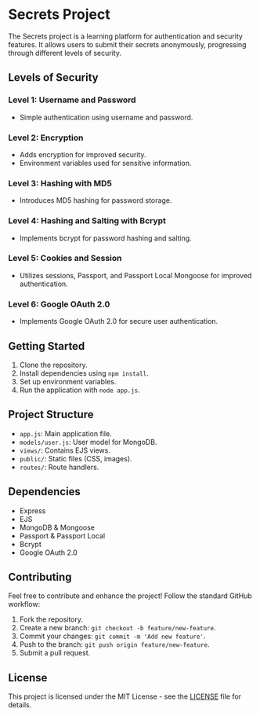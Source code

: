 # Secrets Project

The Secrets project is a learning platform for authentication and security features. It allows users to submit their secrets anonymously, progressing through different levels of security.

## Levels of Security

### Level 1: Username and Password
- Simple authentication using username and password.

### Level 2: Encryption
- Adds encryption for improved security.
- Environment variables used for sensitive information.

### Level 3: Hashing with MD5
- Introduces MD5 hashing for password storage.

### Level 4: Hashing and Salting with Bcrypt
- Implements bcrypt for password hashing and salting.

### Level 5: Cookies and Session
- Utilizes sessions, Passport, and Passport Local Mongoose for improved authentication.

### Level 6: Google OAuth 2.0
- Implements Google OAuth 2.0 for secure user authentication.

## Getting Started

1. Clone the repository.
2. Install dependencies using `npm install`.
3. Set up environment variables.
4. Run the application with `node app.js`.

## Project Structure

- `app.js`: Main application file.
- `models/user.js`: User model for MongoDB.
- `views/`: Contains EJS views.
- `public/`: Static files (CSS, images).
- `routes/`: Route handlers.

## Dependencies

- Express
- EJS
- MongoDB & Mongoose
- Passport & Passport Local
- Bcrypt
- Google OAuth 2.0

## Contributing

Feel free to contribute and enhance the project! Follow the standard GitHub workflow:

1. Fork the repository.
2. Create a new branch: `git checkout -b feature/new-feature`.
3. Commit your changes: `git commit -m 'Add new feature'`.
4. Push to the branch: `git push origin feature/new-feature`.
5. Submit a pull request.

## License

This project is licensed under the MIT License - see the [LICENSE](LICENSE) file for details.

